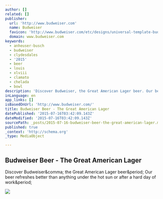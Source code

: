 ```yaml
---
author: []
related: []
publisher:
  url: 'http://www.budweiser.com'
  name: Budweiser
  favicon: 'http://www.budweiser.com/etc/designs/universal-template-budweiser/favicon.ico'
  domain: www.budweiser.com
keywords:
  - anheuser-busch
  - budweiser
  - clydesdales
  - '2015'
  - beer
  - louis
  - xlviii
  - clamato
  - chelada
  - bowl
description: 'Discover Budweiser, the Great American Lager beer. Our beer refreshes better than anything under the hot sun or after a hard day of work.'
inLanguage: en
app_links: []
isBasedOnUrl: 'http://www.budweiser.com/'
title: Budweiser Beer - The Great American Lager
datePublished: '2015-07-16T03:42:09.143Z'
dateModified: '2015-07-16T03:42:09.143Z'
sourcePath: _posts/2015-07-16-budweiser-beer-the-great-american-lager.md
published: true
_context: 'http://schema.org'
_type: MediaObject

---
```

<article style=""><h1>Budweiser Beer - The Great American Lager</h1><p>Discover Budweiser&amp;comma; the Great American Lager beer&amp;period; Our beer refreshes better than anything under the hot sun or after a hard day of work&amp;period;</p><img src="http://www.budweiser.com/content/budweiser/en/home/jcr:content/openGraphImage.img.jpg/Facebook-Budweiser-01.jpg" /></article>